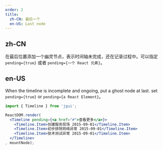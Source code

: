 ```yaml
---
order: 2
title: 
  zh-CN: 最后一个
  en-US: Last node
---
```


## zh-CN

在最后位置添加一个幽灵节点，表示时间轴未完成，还在记录过程中。可以指定 `pending={true}` 或者 `pending={一个 React 元素}`。

## en-US

When the timeline is incomplete and ongoing, put a ghost node at last. set `pending={true}` or `pending={a React Element}`。

````jsx
import { Timeline } from 'jgui';

ReactDOM.render(
  <Timeline pending={<a href="#">查看更多</a>}>
    <Timeline.Item>创建服务现场 2015-09-01</Timeline.Item>
    <Timeline.Item>初步排除网络异常 2015-09-01</Timeline.Item>
    <Timeline.Item>技术测试异常 2015-09-01</Timeline.Item>
  </Timeline>
, mountNode);
````
